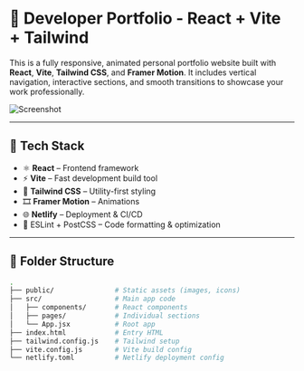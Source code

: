 # 🚀 Developer Portfolio - React + Vite + Tailwind

This is a fully responsive, animated personal portfolio website built with **React**, **Vite**, **Tailwind CSS**, and **Framer Motion**. It includes vertical navigation, interactive sections, and smooth transitions to showcase your work professionally.

![Screenshot](./public/portfolio-preview.png) <!-- Replace with your actual image path -->

---

## 🧰 Tech Stack

- ⚛️ **React** – Frontend framework
- ⚡ **Vite** – Fast development build tool
- 🎨 **Tailwind CSS** – Utility-first styling
- 🎞️ **Framer Motion** – Animations
- 🌐 **Netlify** – Deployment & CI/CD
- 🧹 ESLint + PostCSS – Code formatting & optimization

---

## 📁 Folder Structure

```bash
.
├── public/               # Static assets (images, icons)
├── src/                  # Main app code
│   ├── components/       # React components
│   ├── pages/            # Individual sections
│   └── App.jsx           # Root app
├── index.html            # Entry HTML
├── tailwind.config.js    # Tailwind setup
├── vite.config.js        # Vite build config
└── netlify.toml          # Netlify deployment config
